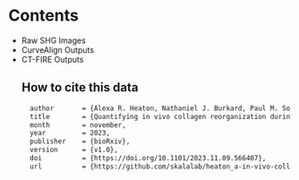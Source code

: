 # Contents
<ul><li>Raw SHG Images</li>
<li>CurveAlign Outputs</li>
<li>CT-FIRE Outputs</li>

## How to cite this data
```tex
  author       = {Alexa R. Heaton, Nathaniel J. Burkard, Paul M. Sondel, Melissa C. Skala},
  title        = {Quantifying in vivo collagen reorganization during immunotherapy in murine melanoma with second harmonic generation imaging},
  month        = november,
  year         = 2023,
  publisher    = {bioRxiv},
  version      = {v1.0},
  doi          = {https://doi.org/10.1101/2023.11.09.566407},
  url          = {https://github.com/skalalab/heaton_a-in-vivo-collagen-SHG-data}
```
